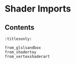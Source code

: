 Shader Imports
============

Contents
--------

```{toctree}
:titlesonly:

from_glslsandbox
from_shadertoy
from_vertexshaderart
```
